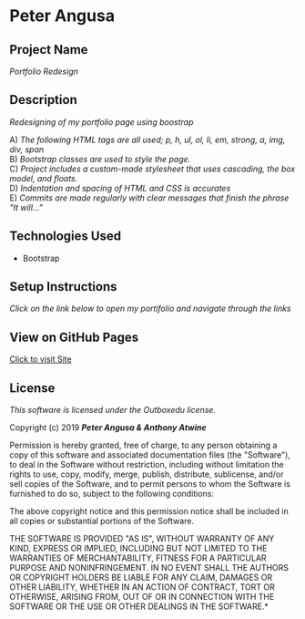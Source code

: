 # Peter Angusa

## Project Name

_Portfolio Redesign_

## Description
_Redesigning of my portfolio page using boostrap_<br>

A) _The following HTML tags are all used; p, h, ul, ol, li, em, strong, a, img, div, span_<br>
B) _Bootstrap classes are used to style the page._<br>
C) _Project includes a custom-made stylesheet that uses cascading, the box model, and floats._<br>
D) _Indentation and spacing of HTML and CSS is accurates_<br>
E) _Commits are made regularly with clear messages that finish the phrase "It will…"_<br>

## Technologies Used

* Bootstrap

## Setup Instructions
_Click on the link below to open my portifolio and navigate through the links_

## View on GitHub Pages

[Click to visit Site](https://pitaangusa.github.io/bootstrap-redisign/)

## License

*This software is licensed under the Outboxedu license.*

Copyright (c) 2019 **_Peter Angusa & Anthony Atwine_**

Permission is hereby granted, free of charge, to any person obtaining a copy of this software and associated documentation files (the "Software"), to deal in the Software without restriction, including without limitation the rights to use, copy, modify, merge, publish, distribute, sublicense, and/or sell copies of the Software, and to permit persons to whom the Software is furnished to do so, subject to the following conditions:

The above copyright notice and this permission notice shall be included in all copies or substantial portions of the Software.

THE SOFTWARE IS PROVIDED "AS IS", WITHOUT WARRANTY OF ANY KIND, EXPRESS OR IMPLIED, INCLUDING BUT NOT LIMITED TO THE WARRANTIES OF MERCHANTABILITY, FITNESS FOR A PARTICULAR PURPOSE AND NONINFRINGEMENT. IN NO EVENT SHALL THE AUTHORS OR COPYRIGHT HOLDERS BE LIABLE FOR ANY CLAIM, DAMAGES OR OTHER LIABILITY, WHETHER IN AN ACTION OF CONTRACT, TORT OR OTHERWISE, ARISING FROM, OUT OF OR IN CONNECTION WITH THE SOFTWARE OR THE USE OR OTHER DEALINGS IN THE SOFTWARE.*
